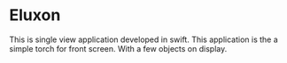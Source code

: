 # Eluxon

This is single view application developed in swift. This application is the a simple torch for front screen. With a few objects on display. 
